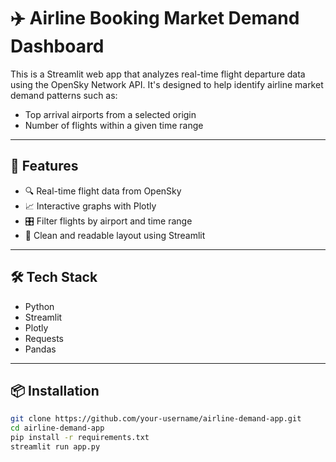 # ✈️ Airline Booking Market Demand Dashboard

This is a Streamlit web app that analyzes real-time flight departure data using the OpenSky Network API. It's designed to help identify airline market demand patterns such as:

- Top arrival airports from a selected origin
- Number of flights within a given time range

---

## 🚀 Features

- 🔍 Real-time flight data from OpenSky
- 📈 Interactive graphs with Plotly
- 🎛️ Filter flights by airport and time range
- 🧼 Clean and readable layout using Streamlit

---

## 🛠️ Tech Stack

- Python
- Streamlit
- Plotly
- Requests
- Pandas

---

## 📦 Installation

```bash
git clone https://github.com/your-username/airline-demand-app.git
cd airline-demand-app
pip install -r requirements.txt
streamlit run app.py
